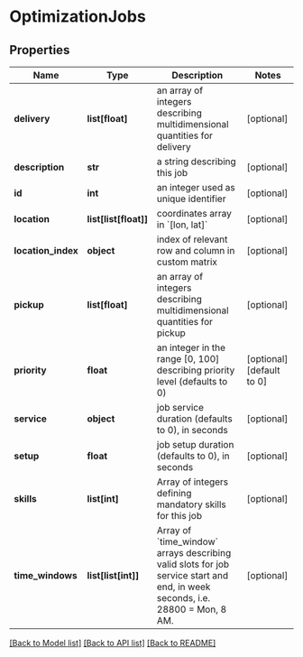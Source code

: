 # OptimizationJobs

## Properties
Name | Type | Description | Notes
------------ | ------------- | ------------- | -------------
**delivery** | **list[float]** | an array of integers describing multidimensional quantities for delivery  | [optional] 
**description** | **str** | a string describing this job  | [optional] 
**id** | **int** | an integer used as unique identifier  | [optional] 
**location** | **list[list[float]]** | coordinates array in &#x60;[lon, lat]&#x60;  | [optional] 
**location_index** | **object** | index of relevant row and column in custom matrix  | [optional] 
**pickup** | **list[float]** | an array of integers describing multidimensional quantities for pickup  | [optional] 
**priority** | **float** | an integer in the range [0, 100] describing priority level (defaults to 0)  | [optional] [default to 0]
**service** | **object** | job service duration (defaults to 0), in seconds  | [optional] 
**setup** | **float** | job setup duration (defaults to 0), in seconds  | [optional] 
**skills** | **list[int]** | Array of integers defining mandatory skills for this job  | [optional] 
**time_windows** | **list[list[int]]** | Array of &#x60;time_window&#x60; arrays describing valid slots for job service start and end, in week seconds, i.e. 28800 &#x3D; Mon, 8 AM.  | [optional] 

[[Back to Model list]](../README.md#documentation_for_models) [[Back to API list]](../README.md#documentation_for_api_endpoints) [[Back to README]](../README.md)

